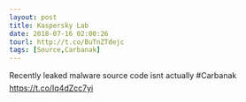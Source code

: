 ```yaml
---
layout: post
title: Kaspersky Lab
date: 2018-07-16 02:00:26
tourl: http://t.co/BuTnZTdejc
tags: [Source,Carbanak]
---
```

Recently leaked malware source code isnt actually #Carbanak https://t.co/Iq4dZcc7yi